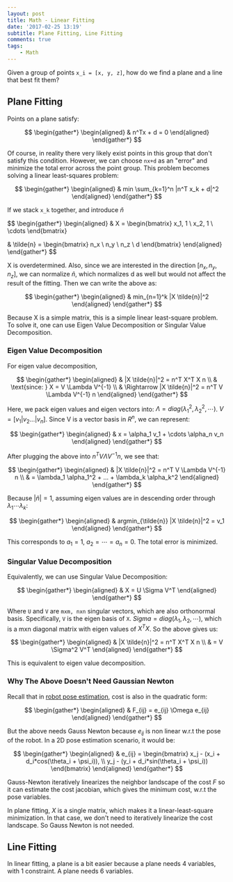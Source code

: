 ```yaml
---
layout: post
title: Math - Linear Fitting
date: '2017-02-25 13:19'
subtitle: Plane Fitting, Line Fitting
comments: true
tags:
    - Math
---
```


Given a group of points `x_i = [x, y, z]`, how do we find a plane and a line that best fit them?

## Plane Fitting

Points on a plane satisfy:

$$
\begin{gather*}
\begin{aligned}
& n^Tx + d = 0
\end{aligned}
\end{gather*}
$$

Of course, in reality there very likely exist points in this group that don't satisfy this condition. However, we can choose `nx+d` as an "error" and minimize the total error across the point group. This problem becomes solving a linear least-squares problem:

$$
\begin{gather*}
\begin{aligned}
& min \sum_{k=1}^n |n^T x_k + d|^2
\end{aligned}
\end{gather*}
$$

If we stack `x_k` together, and introduce $\tilde{n}$

$$
\begin{gather*}
\begin{aligned}
& X = \begin{bmatrix}
x_1, 1 \\
x_2, 1 \\
\cdots
\end{bmatrix}

& \tilde{n} = \begin{bmatrix}
n_x \\
n_y \\
n_z \\
d
\end{bmatrix}
\end{aligned}
\end{gather*}
$$

X is overdetermined. Also, since we are interested in the direction $[n_x, n_y, n_z]$, we can normalize $\tilde{n}$, which normalizes d as well but would not affect the result of the fitting. Then we can write the above as:

$$
\begin{gather*}
\begin{aligned}
& min_{n=1}^k |X \tilde{n}|^2
\end{aligned}
\end{gather*}
$$

Because X is a simple matrix, this is a simple linear least-square problem. To solve it, one can use Eigen Value Decomposition or Singular Value Decomposition. 

### Eigen Value Decomposition

For eigen value decomposition, 

$$
\begin{gather*}
\begin{aligned}
& |X \tilde{n}|^2 = n^T X^T X n
\\ & \text{since: } X = V \Lambda V^{-1}
\\ & \Rightarrow
|X \tilde{n}|^2 = n^T  V \Lambda V^{-1} n
\end{aligned}
\end{gather*}
$$

Here, we pack eigen values and eigen vectors into: $\Lambda = diag(\lambda_1^2, \lambda_2^2, \cdots)$. $V = [v_1 | v_2 ... | v_n]$. Since V is a vector basis in $R^n$, we can represent:

$$
\begin{gather*}
\begin{aligned}
& x = \alpha_1 v_1 + \cdots \alpha_n v_n
\end{aligned}
\end{gather*}
$$

After plugging the above into $n^T  V \Lambda V^{-1} n$, we see that:

$$
\begin{gather*}
\begin{aligned}
& |X \tilde{n}|^2 = n^T  V \Lambda V^{-1} n 
\\ & = \lambda_1 \alpha_1^2 + ... + \lambda_k \alpha_k^2
\end{aligned}
\end{gather*}
$$

Because $|\tilde{n}| = 1$, assuming eigen values are in descending order through $\lambda_1 \cdots \lambda_k$:

$$
\begin{gather*}
\begin{aligned}
& argmin_{\tilde{n}} |X \tilde{n}|^2 = v_1
\end{aligned}
\end{gather*}
$$

This corresponds to $a_1 = 1$, $a_2 = \cdots = a_n = 0$. The total error is minimized.

### Singular Value Decomposition

Equivalently, we can use Singular Value Decomposition:

$$
\begin{gather*}
\begin{aligned}
& X = U \Sigma V^T
\end{aligned}
\end{gather*}
$$

Where `U` and `V` are `mxm, nxn` singular vectors, which are also orthonormal basis. Specifically, `V` is the eigen basis of `X`. $Sigma = diag(\lambda_1, \lambda_2, \cdots)$, which is a mxn diagonal matrix with eigen values of $X^TX$. So the above gives us:

$$
\begin{gather*}
\begin{aligned}
& |X \tilde{n}|^2 = n^T X^T X n
\\ & = V \Sigma^2 V^T
\end{aligned}
\end{gather*}
$$

This is equivalent to eigen value decomposition.

### Why The Above Doesn't Need Gaussian Newton

Recall that in [robot pose estimation](https://ricojia.github.io/2024/07/11/rgbd-slam-bundle-adjustment/#how-to-formulate-slam-into-an-optimization-problem), cost is also in the quadratic form:

$$
\begin{gather*}
\begin{aligned}
& F_{ij} = e_{ij} \Omega e_{ij}
\end{aligned}
\end{gather*}
$$

But the above needs Gauss Newton because $e_{ij}$ is non linear w.r.t the pose of the robot. In a 2D pose estimation scenario, it would be:

$$
\begin{gather*}
\begin{aligned}
& e_{ij} =
\begin{bmatrix}
x_j - (x_i + d_i*cos(\theta_i + \psi_i)), \\
y_j - (y_i + d_i*sin(\theta_i + \psi_i))
\end{bmatrix}
\end{aligned}
\end{gather*}
$$

Gauss-Newton iteratively linearizes the neighbor landscape of the cost $F$ so it can estimate the cost jacobian, which gives the minimum cost, w.r.t the pose variables. 

In plane fitting, $X$ is a single matrix, which makes it a linear-least-square minimization. In that case, we don't need to iteratively linearize the cost landscape. So Gauss Newton is not needed.

## Line Fitting

In linear fitting, a plane is a bit easier because a plane needs 4 variables, with 1 constraint. A plane needs 6 variables. 